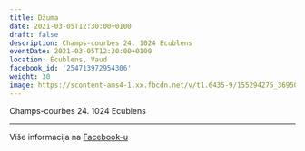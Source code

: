 ```yaml
---
title: Džuma
date: 2021-03-05T12:30:00+0100
draft: false
description: Champs-courbes 24. 1024 Ecublens
eventDate: 2021-03-05T12:30:00+0100
location: Écublens, Vaud
facebook_id: '254713972954306'
weight: 30
image: https://scontent-ams4-1.xx.fbcdn.net/v/t1.6435-9/155294275_3695079563921169_4909597834044538694_n.jpg?_nc_cat=101&ccb=1-7&_nc_sid=9e60e4&_nc_ohc=q8sm2mIGhUAQ7kNvwE0a2VD&_nc_oc=AdmGuu8AgOAWTCtkqHYRcoWJfPePfAMT-8E7xnhOvb9B69bzLV7_At25xsL1gl-Kj34&_nc_zt=23&_nc_ht=scontent-ams4-1.xx&edm=ABTKTjYEAAAA&_nc_gid=aloz5SWVbZw2a_Kb4mrBbA&oh=00_AfceS9tMjkKURM8XzJ68R28psFJHV8pv9atPHrQjxsiO7A&oe=690802DB
---
```


Champs-courbes 24. 1024 Ecublens

---

Više informacija na [Facebook-u](https://facebook.com/events/254713972954306)